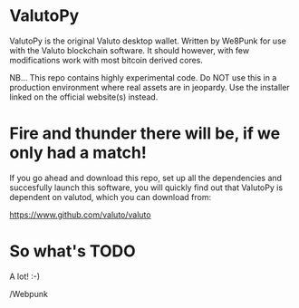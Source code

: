 # ValutoPy
ValutoPy is the original Valuto desktop wallet. Written by We8Punk for use with the Valuto blockchain software. It should however, with few modifications work with most bitcoin derived cores.

NB... This repo contains highly experimental code. Do NOT use this in a production environment where real assets are in jeopardy. Use the installer linked on the official website(s) instead.

# Fire and thunder there will be, if we only had a match!

If you go ahead and download this repo, set up all the dependencies and succesfully launch this software, you will quickly find out that ValutoPy is dependent on valutod, which you can download from:

https://www.github.com/valuto/valuto


# So what's TODO

A lot! :-)


/Webpunk
